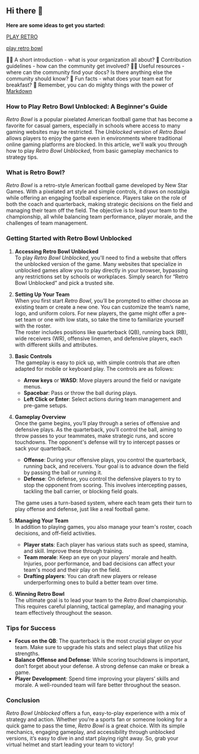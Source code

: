 ## Hi there 👋

**Here are some ideas to get you started:**

<a href="https://retrobowl2.blog">PLAY RETRO </a>

<a href="https://retro2.blog">play retro bowl</a>





🙋‍♀️ A short introduction - what is your organization all about?
🌈 Contribution guidelines - how can the community get involved?
👩‍💻 Useful resources - where can the community find your docs? Is there anything else the community should know?
🍿 Fun facts - what does your team eat for breakfast?
🧙 Remember, you can do mighty things with the power of [Markdown](https://docs.github.com/github/writing-on-github/getting-started-with-writing-and-formatting-on-github/basic-writing-and-formatting-syntax)

### How to Play Retro Bowl Unblocked: A Beginner's Guide

*Retro Bowl* is a popular pixelated American football game that has become a favorite for casual gamers, especially in schools where access to many gaming websites may be restricted. The *Unblocked* version of *Retro Bowl* allows players to enjoy the game even in environments where traditional online gaming platforms are blocked. In this article, we'll walk you through how to play *Retro Bowl Unblocked*, from basic gameplay mechanics to strategy tips.

### What is Retro Bowl?

*Retro Bowl* is a retro-style American football game developed by New Star Games. With a pixelated art style and simple controls, it draws on nostalgia while offering an engaging football experience. Players take on the role of both the coach and quarterback, making strategic decisions on the field and managing their team off the field. The objective is to lead your team to the championship, all while balancing team performance, player morale, and the challenges of team management.

### Getting Started with Retro Bowl Unblocked

1. **Accessing Retro Bowl Unblocked**  
   To play *Retro Bowl Unblocked*, you'll need to find a website that offers the unblocked version of the game. Many websites that specialize in unblocked games allow you to play directly in your browser, bypassing any restrictions set by schools or workplaces. Simply search for “Retro Bowl Unblocked” and pick a trusted site.

2. **Setting Up Your Team**  
   When you first start *Retro Bowl*, you’ll be prompted to either choose an existing team or create a new one. You can customize the team’s name, logo, and uniform colors. For new players, the game might offer a pre-set team or one with low stats, so take the time to familiarize yourself with the roster.  
   The roster includes positions like quarterback (QB), running back (RB), wide receivers (WR), offensive linemen, and defensive players, each with different skills and attributes.

3. **Basic Controls**  
   The gameplay is easy to pick up, with simple controls that are often adapted for mobile or keyboard play. The controls are as follows:
   
   - **Arrow keys** or **WASD**: Move players around the field or navigate menus.
   - **Spacebar**: Pass or throw the ball during plays.
   - **Left Click or Enter**: Select actions during team management and pre-game setups.

4. **Gameplay Overview**  
   Once the game begins, you’ll play through a series of offensive and defensive plays. As the quarterback, you’ll control the ball, aiming to throw passes to your teammates, make strategic runs, and score touchdowns. The opponent's defense will try to intercept passes or sack your quarterback.

   - **Offense**: During your offensive plays, you control the quarterback, running back, and receivers. Your goal is to advance down the field by passing the ball or running it.
   - **Defense**: On defense, you control the defensive players to try to stop the opponent from scoring. This involves intercepting passes, tackling the ball carrier, or blocking field goals.
   
   The game uses a turn-based system, where each team gets their turn to play offense and defense, just like a real football game.

5. **Managing Your Team**  
   In addition to playing games, you also manage your team's roster, coach decisions, and off-field activities.  
   
   - **Player stats**: Each player has various stats such as speed, stamina, and skill. Improve these through training.
   - **Team morale**: Keep an eye on your players’ morale and health. Injuries, poor performance, and bad decisions can affect your team's mood and their play on the field.
   - **Drafting players**: You can draft new players or release underperforming ones to build a better team over time.

6. **Winning Retro Bowl**  
   The ultimate goal is to lead your team to the *Retro Bowl* championship. This requires careful planning, tactical gameplay, and managing your team effectively throughout the season. 

### Tips for Success

- **Focus on the QB**: The quarterback is the most crucial player on your team. Make sure to upgrade his stats and select plays that utilize his strengths.
- **Balance Offense and Defense**: While scoring touchdowns is important, don’t forget about your defense. A strong defense can make or break a game.
- **Player Development**: Spend time improving your players’ skills and morale. A well-rounded team will fare better throughout the season.

### Conclusion

*Retro Bowl Unblocked* offers a fun, easy-to-play experience with a mix of strategy and action. Whether you're a sports fan or someone looking for a quick game to pass the time, *Retro Bowl* is a great choice. With its simple mechanics, engaging gameplay, and accessibility through unblocked versions, it’s easy to dive in and start playing right away. So, grab your virtual helmet and start leading your team to victory!
